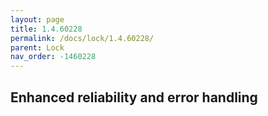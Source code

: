 ```yaml
---
layout: page
title: 1.4.60228
permalink: /docs/lock/1.4.60228/
parent: Lock
nav_order: -1460228
---
```


## Enhanced reliability and error handling
